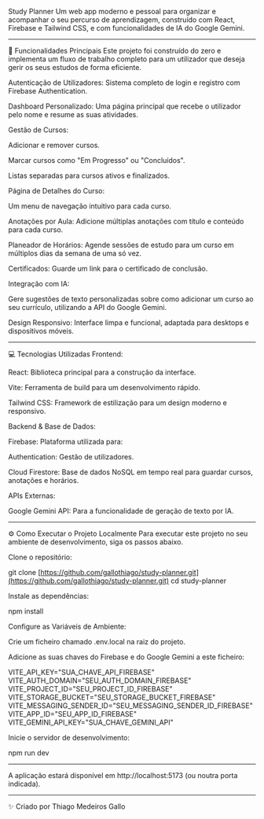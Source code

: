 Study Planner
Um web app moderno e pessoal para organizar e acompanhar o seu percurso de aprendizagem, construído com React, Firebase e Tailwind CSS, e com funcionalidades de IA do Google Gemini.

---

🚀 Funcionalidades Principais
Este projeto foi construído do zero e implementa um fluxo de trabalho completo para um utilizador que deseja gerir os seus estudos de forma eficiente.

Autenticação de Utilizadores: Sistema completo de login e registro com Firebase Authentication.

Dashboard Personalizado: Uma página principal que recebe o utilizador pelo nome e resume as suas atividades.

Gestão de Cursos:

Adicionar e remover cursos.

Marcar cursos como "Em Progresso" ou "Concluídos".

Listas separadas para cursos ativos e finalizados.

Página de Detalhes do Curso:

Um menu de navegação intuitivo para cada curso.

Anotações por Aula: Adicione múltiplas anotações com título e conteúdo para cada curso.

Planeador de Horários: Agende sessões de estudo para um curso em múltiplos dias da semana de uma só vez.

Certificados: Guarde um link para o certificado de conclusão.

Integração com IA:

Gere sugestões de texto personalizadas sobre como adicionar um curso ao seu currículo, utilizando a API do Google Gemini.

Design Responsivo: Interface limpa e funcional, adaptada para desktops e dispositivos móveis.

---

💻 Tecnologias Utilizadas
Frontend:

React: Biblioteca principal para a construção da interface.

Vite: Ferramenta de build para um desenvolvimento rápido.

Tailwind CSS: Framework de estilização para um design moderno e responsivo.

Backend & Base de Dados:

Firebase: Plataforma utilizada para:

Authentication: Gestão de utilizadores.

Cloud Firestore: Base de dados NoSQL em tempo real para guardar cursos, anotações e horários.

APIs Externas:

Google Gemini API: Para a funcionalidade de geração de texto por IA.

---

⚙️ Como Executar o Projeto Localmente
Para executar este projeto no seu ambiente de desenvolvimento, siga os passos abaixo.

Clone o repositório:

git clone [https://github.com/gallothiago/study-planner.git](https://github.com/gallothiago/study-planner.git)
cd study-planner

Instale as dependências:

npm install

Configure as Variáveis de Ambiente:

Crie um ficheiro chamado .env.local na raiz do projeto.

Adicione as suas chaves do Firebase e do Google Gemini a este ficheiro:

VITE_API_KEY="SUA_CHAVE_API_FIREBASE"
VITE_AUTH_DOMAIN="SEU_AUTH_DOMAIN_FIREBASE"
VITE_PROJECT_ID="SEU_PROJECT_ID_FIREBASE"
VITE_STORAGE_BUCKET="SEU_STORAGE_BUCKET_FIREBASE"
VITE_MESSAGING_SENDER_ID="SEU_MESSAGING_SENDER_ID_FIREBASE"
VITE_APP_ID="SEU_APP_ID_FIREBASE"
VITE_GEMINI_API_KEY="SUA_CHAVE_GEMINI_API"

Inicie o servidor de desenvolvimento:

npm run dev

---

A aplicação estará disponível em http://localhost:5173 (ou noutra porta indicada).

---

✨ Criado por
Thiago Medeiros Gallo
